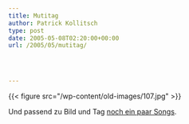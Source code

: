 ```yaml
---
title: Mutitag
author: Patrick Kollitsch
type: post
date: 2005-05-08T02:20:00+00:00
url: /2005/05/mutitag/




---
```

{{< figure src="/wp-content/old-images/107.jpg" >}}

Und passend zu Bild und Tag [noch ein paar Songs][1].

 [1]: http://somethingilearned.blogspot.com/2005/05/for-mom-with-love.html